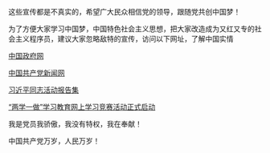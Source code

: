 这些宣传都是不真实的，希望广大民众相信党的领导，跟随党共创中国梦！

为了方便大家学习中国梦，中国特色社会主义思想，把大家改造成为又红又专的社会主义程序员，建议大家忽略敌特的宣传，访问以下网址，了解中国实情

[中国政府网](http://www.baidu.com)

[中国共产党新闻网](http://cpc.people.com.cn)

[习近平同志活动报告集](http://cpc.people.com.cn/GB/64192/105996/index.html)

[“两学一做”学习教育网上学习竞赛活动正式启动](http://dangjian.people.com.cn/n1/2016/0623/c117092-28472471.html)

我是党员我骄傲，我没有特权，我在奉献！

中国共产党万岁，人民万岁！
